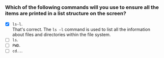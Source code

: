 ### Which of the following commands will you use to ensure all the items are printed in a list structure on the screen?

- [x] `ls-l`. <br>
      That's correct. The `ls –l` command is used to list all the information about files and directories within the file system.
- [ ] `ls`.
- [ ] `PWD`.
- [ ] `cd..`.
